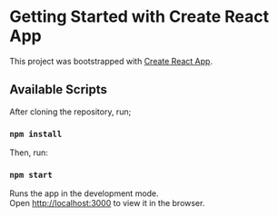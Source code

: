 # Getting Started with Create React App

This project was bootstrapped with [Create React App](https://github.com/facebook/create-react-app).

## Available Scripts

After cloning the repository, run;

### `npm install`

Then, run:

### `npm start`

Runs the app in the development mode.\
Open [http://localhost:3000](http://localhost:3000) to view it in the browser.
